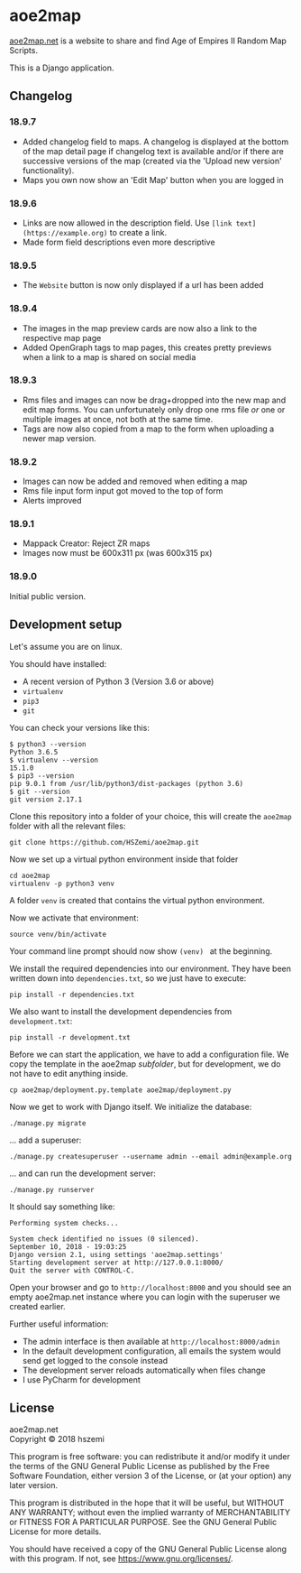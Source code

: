 # aoe2map
[aoe2map.net](https://aoe2map.net) is a website to share and find Age of Empires II Random Map Scripts.

This is a Django application.

## Changelog

### 18.9.7

- Added changelog field to maps. A changelog is displayed at the bottom of the map
  detail page if changelog text is available and/or if there are successive versions
  of the map (created via the 'Upload new version' functionality).
- Maps you own now show an 'Edit Map' button when you are logged in

### 18.9.6

- Links are now allowed in the description field. Use `[link text](https://example.org)` to create a link.
- Made form field descriptions even more descriptive

### 18.9.5

- The `Website` button is now only displayed if a url has been added

### 18.9.4

- The images in the map preview cards are now also a link to the respective map page
- Added OpenGraph tags to map pages, this creates pretty previews when a link to a map
  is shared on social media

### 18.9.3

- Rms files and images can now be drag+dropped into the new map and edit map forms. 
  You can unfortunately only drop one rms file _or_ one or multiple images at once, 
  not both at the same time. 
- Tags are now also copied from a map to the form when uploading a newer map version.

### 18.9.2

- Images can now be added and removed when editing a map
- Rms file input form input got moved to the top of form
- Alerts improved

### 18.9.1

- Mappack Creator: Reject ZR maps
- Images now must be 600x311 px (was 600x315 px)

### 18.9.0

Initial public version.

## Development setup

Let's assume you are on linux.

You should have installed: 
 - A recent version of Python 3 (Version 3.6 or above)
 - `virtualenv`
 - `pip3`
 - `git`

You can check your versions like this:

```
$ python3 --version
Python 3.6.5
$ virtualenv --version
15.1.0
$ pip3 --version
pip 9.0.1 from /usr/lib/python3/dist-packages (python 3.6)
$ git --version
git version 2.17.1
```

Clone this repository into a folder of your choice, 
this will create the `aoe2map` folder with all the relevant files:
```
git clone https://github.com/HSZemi/aoe2map.git
```
Now we set up a virtual python environment inside that folder
```
cd aoe2map
virtualenv -p python3 venv
```
A folder `venv` is created that contains the virtual python environment.

Now we activate that environment:
```
source venv/bin/activate
```
Your command line prompt should now show `(venv) ` at the beginning.

We install the required dependencies into our environment. 
They have been written down into `dependencies.txt`, so we just have to execute:
```
pip install -r dependencies.txt
```

We also want to install the development dependencies from `development.txt`:
```
pip install -r development.txt
```

Before we can start the application, we have to add a configuration file. 
We copy the template in the aoe2map _subfolder_, but for development, 
we do not have to edit anything inside.
```
cp aoe2map/deployment.py.template aoe2map/deployment.py
```


Now we get to work with Django itself. We initialize the database:
```
./manage.py migrate
```

… add a superuser:
```
./manage.py createsuperuser --username admin --email admin@example.org
```

… and can run the development server:

```
./manage.py runserver
```

It should say something like:
```
Performing system checks...

System check identified no issues (0 silenced).
September 10, 2018 - 19:03:25
Django version 2.1, using settings 'aoe2map.settings'
Starting development server at http://127.0.0.1:8000/
Quit the server with CONTROL-C.
```

Open your browser and go to `http://localhost:8000` and you should see an 
empty aoe2map.net instance where you can login with the superuser we created earlier.

Further useful information:

 - The admin interface is then available at `http://localhost:8000/admin`
 - In the default development configuration, all emails the system would send
 get logged to the console instead
 - The development server reloads automatically when files change
 - I use PyCharm for development

## License
aoe2map.net  
Copyright © 2018 hszemi

This program is free software: you can redistribute it and/or modify
it under the terms of the GNU General Public License as published by
the Free Software Foundation, either version 3 of the License, or
(at your option) any later version.

This program is distributed in the hope that it will be useful,
but WITHOUT ANY WARRANTY; without even the implied warranty of
MERCHANTABILITY or FITNESS FOR A PARTICULAR PURPOSE.  See the
GNU General Public License for more details.

You should have received a copy of the GNU General Public License
along with this program.  If not, see <https://www.gnu.org/licenses/>.
